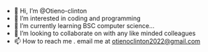 - 👋 Hi, I’m @Otieno-clinton
- 👀 I’m interested in coding and programming
- 🌱 I’m currently learning BSC computer science...
- 💞️ I’m looking to collaborate on with any like minded colleagues
- 📫 How to reach me . email me at otienoclinton2022@gmail.com

<!---
Otieno-clinton/Otieno-clinton is a ✨ special ✨ repository because its `README.md` (this file) appears on your GitHub profile.
You can click the Preview link to take a look at your changes.
--->
